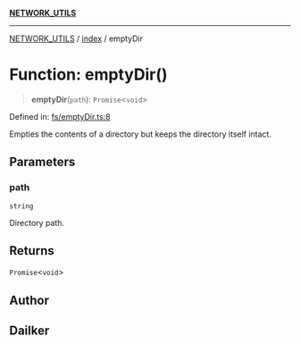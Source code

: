 [**NETWORK_UTILS**](../../README.md)

***

[NETWORK_UTILS](../../README.md) / [index](../README.md) / emptyDir

# Function: emptyDir()

> **emptyDir**(`path`): `Promise`\<`void`\>

Defined in: [fs/emptyDir.ts:8](https://github.com/dailker/everyutil-js/blob/7799f3f003cb23f425be3f1c83c38483e2648188/src/fs/emptyDir.ts#L8)

Empties the contents of a directory but keeps the directory itself intact.

## Parameters

### path

`string`

Directory path.

## Returns

`Promise`\<`void`\>

## Author

## Dailker
